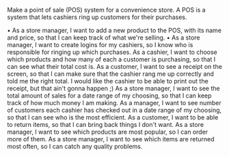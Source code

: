 Make a point of sale (POS) system for a convenience store. A POS is a system that lets cashiers ring up customers for their purchases.

• As a store manager, I want to add a new product to the POS, with its name and price, so that I can keep track of what we're selling.
• As a store manager, I want to create logins for my cashiers, so I know who is responsible for ringing up which purchases.
As a cashier, I want to choose which products and how many of each a customer is purchasing, so that I can see what their total cost is.
As a customer, I want to see a receipt on the screen, so that I can make sure that the cashier rang me up correctly and told me the right total. I would like the cashier to be able to print out the receipt, but that ain't gonna happen ;)
As a store manager, I want to see the total amount of sales for a date range of my choosing, so that I can keep track of how much money I am making.
As a manager, I want to see number of customers each cashier has checked out in a date range of my choosing, so that I can see who is the most efficient.
As a customer, I want to be able to return items, so that I can bring back things I don't want.
As a store manager, I want to see which products are most popular, so I can order more of them.
As a store manager, I want to see which items are returned most often, so I can catch any quality problems.
